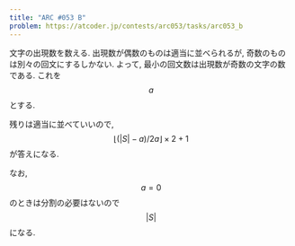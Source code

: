 ```yaml
---
title: "ARC #053 B"
problem: https://atcoder.jp/contests/arc053/tasks/arc053_b
---
```

文字の出現数を数える. 出現数が偶数のものは適当に並べられるが, 奇数のものは別々の回文にするしかない. よって, 最小の回文数は出現数が奇数の文字の数である. これを $$ a $$ とする.

残りは適当に並べていいので, $$ \lfloor (\vert S \vert - a)/2a \rfloor \times 2 + 1 $$ が答えになる.

なお, $$ a = 0 $$ のときは分割の必要はないので $$ \vert S \vert $$ になる.
